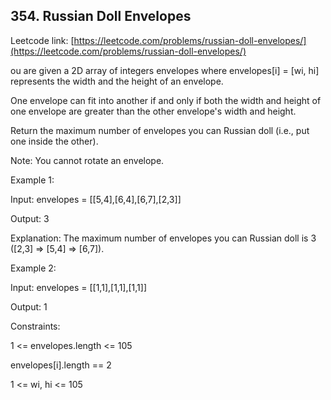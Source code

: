 ## 354. Russian Doll Envelopes

Leetcode link: [https://leetcode.com/problems/russian-doll-envelopes/](https://leetcode.com/problems/russian-doll-envelopes/)

ou are given a 2D array of integers envelopes where envelopes[i] = [wi, hi] represents the width and the height of an envelope.

One envelope can fit into another if and only if both the width and height of one envelope are greater than the other envelope's width and height.

Return the maximum number of envelopes you can Russian doll (i.e., put one inside the other).

Note: You cannot rotate an envelope.

 

Example 1:

Input: envelopes = [[5,4],[6,4],[6,7],[2,3]]

Output: 3

Explanation: The maximum number of envelopes you can Russian doll is 3 ([2,3] => [5,4] => [6,7]).

Example 2:

Input: envelopes = [[1,1],[1,1],[1,1]]

Output: 1
 

Constraints:

1 <= envelopes.length <= 105

envelopes[i].length == 2

1 <= wi, hi <= 105
